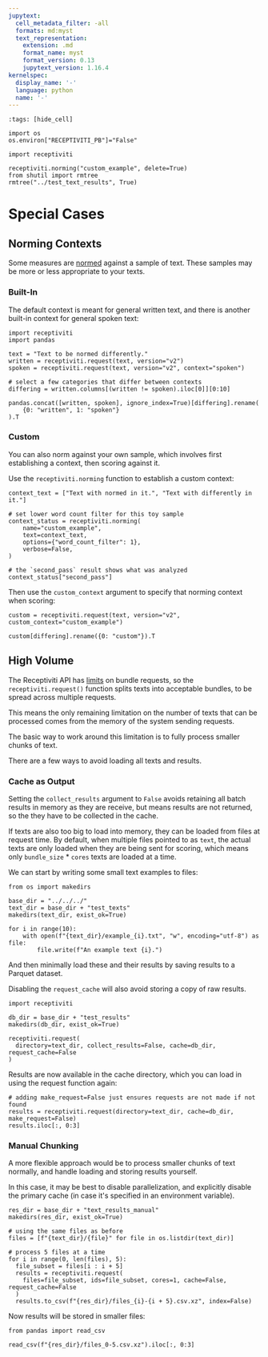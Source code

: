 ```yaml
---
jupytext:
  cell_metadata_filter: -all
  formats: md:myst
  text_representation:
    extension: .md
    format_name: myst
    format_version: 0.13
    jupytext_version: 1.16.4
kernelspec:
  display_name: '-'
  language: python
  name: '-'
---
```


```{code-cell}
:tags: [hide_cell]

import os
os.environ["RECEPTIVITI_PB"]="False"

import receptiviti

receptiviti.norming("custom_example", delete=True)
from shutil import rmtree
rmtree("../test_text_results", True)
```

# Special Cases

## Norming Contexts

Some measures are <a href="https://docs.receptiviti.com/the-receptiviti-api/normed-vs-dictionary-counted-measures" rel="noreferrer" target="_blank">normed</a> against a sample of text.
These samples may be more or less appropriate to your texts.

### Built-In

The default context is meant for general written text, and there is another built-in context for general spoken text:

```{code-cell}
import receptiviti
import pandas

text = "Text to be normed differently."
written = receptiviti.request(text, version="v2")
spoken = receptiviti.request(text, version="v2", context="spoken")

# select a few categories that differ between contexts
differing = written.columns[(written != spoken).iloc[0]][0:10]

pandas.concat([written, spoken], ignore_index=True)[differing].rename(
    {0: "written", 1: "spoken"}
).T
```

### Custom

You can also norm against your own sample, which involves first establishing a context,
then scoring against it.

Use the `receptiviti.norming` function to establish a custom context:

```{code-cell}
context_text = ["Text with normed in it.", "Text with differently in it."]

# set lower word count filter for this toy sample
context_status = receptiviti.norming(
    name="custom_example",
    text=context_text,
    options={"word_count_filter": 1},
    verbose=False,
)

# the `second_pass` result shows what was analyzed
context_status["second_pass"]
```

Then use the `custom_context` argument to specify that norming context when scoring:

```{code-cell}
custom = receptiviti.request(text, version="v2", custom_context="custom_example")

custom[differing].rename({0: "custom"}).T
```

## High Volume

The Receptiviti API has <a href="https://docs.receptiviti.com/api-reference/framework-bulk" rel="noreferrer" target="_blank">limits</a>
on bundle requests, so the `receptiviti.request()` function splits texts into acceptable bundles, to be spread across multiple requests.

This means the only remaining limitation on the number of texts that can be processed comes
from the memory of the system sending requests.

The basic way to work around this limitation is to fully process smaller chunks of text.

There are a few ways to avoid loading all texts and results.

### Cache as Output

Setting the `collect_results` argument to `False` avoids retaining all batch results in memory as they are receive, but means
results are not returned, so the they have to be collected in the cache.

If texts are also too big to load into memory, they can be loaded from files at request time.
By default, when multiple files pointed to as `text`, the actual texts are only loaded when they are being sent for scoring,
which means only `bundle_size` \* `cores` texts are loaded at a time.

We can start by writing some small text examples to files:

```{code-cell}
from os import makedirs

base_dir = "../../../"
text_dir = base_dir + "test_texts"
makedirs(text_dir, exist_ok=True)

for i in range(10):
    with open(f"{text_dir}/example_{i}.txt", "w", encoding="utf-8") as file:
        file.write(f"An example text {i}.")
```

And then minimally load these and their results by saving results to a Parquet dataset.

Disabling the `request_cache` will also avoid storing a copy of raw results.

```{code-cell}
import receptiviti

db_dir = base_dir + "test_results"
makedirs(db_dir, exist_ok=True)

receptiviti.request(
  directory=text_dir, collect_results=False, cache=db_dir, request_cache=False
)
```

Results are now available in the cache directory, which you can load in using the request function again:

```{code-cell}
# adding make_request=False just ensures requests are not made if not found
results = receptiviti.request(directory=text_dir, cache=db_dir, make_request=False)
results.iloc[:, 0:3]
```

### Manual Chunking

A more flexible approach would be to process smaller chunks of text normally, and handle loading and storing results yourself.

In this case, it may be best to disable parallelization, and explicitly disable the primary cache
(in case it's specified in an environment variable).

```{code-cell}
res_dir = base_dir + "text_results_manual"
makedirs(res_dir, exist_ok=True)

# using the same files as before
files = [f"{text_dir}/{file}" for file in os.listdir(text_dir)]

# process 5 files at a time
for i in range(0, len(files), 5):
  file_subset = files[i : i + 5]
  results = receptiviti.request(
    files=file_subset, ids=file_subset, cores=1, cache=False, request_cache=False
  )
  results.to_csv(f"{res_dir}/files_{i}-{i + 5}.csv.xz", index=False)
```

Now results will be stored in smaller files:

```{code-cell}
from pandas import read_csv

read_csv(f"{res_dir}/files_0-5.csv.xz").iloc[:, 0:3]
```

